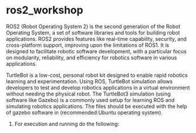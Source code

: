 # ros2_workshop
ROS2 (Robot Operating System 2) is the second generation of the Robot Operating System, a set of software libraries and tools for building robot applications. ROS2 provides features like real-time capability, security, and cross-platform support, improving upon the limitations of ROS1. It is designed to facilitate robotic software development, with a particular focus on modularity, reliability, and efficiency for robotics software in various applications.

TurtleBot is a low-cost, personal robot kit designed to enable rapid robotics learning and experimentation. Using ROS, TurtleBot simulation allows developers to test and develop robotics applications in a virtual environment without needing the physical robot. The TurtleBot3 simulation (using software like Gazebo) is a commonly used setup for learning ROS and simulating robotics applications.
The files should be executed with the help of gazebo software in (recommended:Ubuntu operating system).

1) For execution and running do the following:
   
